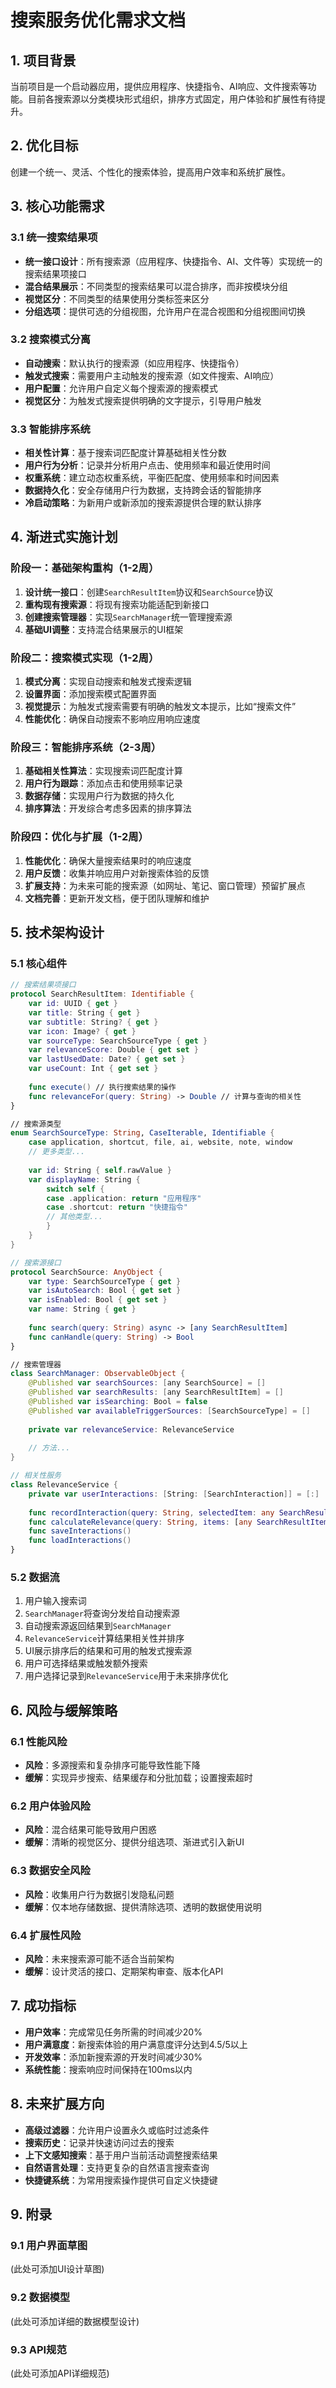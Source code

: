 # 搜索服务优化需求文档

## 1. 项目背景

当前项目是一个启动器应用，提供应用程序、快捷指令、AI响应、文件搜索等功能。目前各搜索源以分类模块形式组织，排序方式固定，用户体验和扩展性有待提升。

## 2. 优化目标

创建一个统一、灵活、个性化的搜索体验，提高用户效率和系统扩展性。

## 3. 核心功能需求

### 3.1 统一搜索结果项

- **统一接口设计**：所有搜索源（应用程序、快捷指令、AI、文件等）实现统一的搜索结果项接口
- **混合结果展示**：不同类型的搜索结果可以混合排序，而非按模块分组
- **视觉区分**：不同类型的结果使用分类标签来区分
- **分组选项**：提供可选的分组视图，允许用户在混合视图和分组视图间切换

### 3.2 搜索模式分离

- **自动搜索**：默认执行的搜索源（如应用程序、快捷指令）
- **触发式搜索**：需要用户主动触发的搜索源（如文件搜索、AI响应）
- **用户配置**：允许用户自定义每个搜索源的搜索模式
- **视觉区分**：为触发式搜索提供明确的文字提示，引导用户触发

### 3.3 智能排序系统

- **相关性计算**：基于搜索词匹配度计算基础相关性分数
- **用户行为分析**：记录并分析用户点击、使用频率和最近使用时间
- **权重系统**：建立动态权重系统，平衡匹配度、使用频率和时间因素
- **数据持久化**：安全存储用户行为数据，支持跨会话的智能排序
- **冷启动策略**：为新用户或新添加的搜索源提供合理的默认排序

## 4. 渐进式实施计划

### 阶段一：基础架构重构（1-2周）

1. **设计统一接口**：创建`SearchResultItem`协议和`SearchSource`协议
2. **重构现有搜索源**：将现有搜索功能适配到新接口
3. **创建搜索管理器**：实现`SearchManager`统一管理搜索源
4. **基础UI调整**：支持混合结果展示的UI框架

### 阶段二：搜索模式实现（1-2周）

1. **模式分离**：实现自动搜索和触发式搜索逻辑
2. **设置界面**：添加搜索模式配置界面
3. **视觉提示**：为触发式搜索需要有明确的触发文本提示，比如“搜索文件”
4. **性能优化**：确保自动搜索不影响应用响应速度

### 阶段三：智能排序系统（2-3周）

1. **基础相关性算法**：实现搜索词匹配度计算
2. **用户行为跟踪**：添加点击和使用频率记录
3. **数据存储**：实现用户行为数据的持久化
4. **排序算法**：开发综合考虑多因素的排序算法

### 阶段四：优化与扩展（1-2周）

1. **性能优化**：确保大量搜索结果时的响应速度
2. **用户反馈**：收集并响应用户对新搜索体验的反馈
3. **扩展支持**：为未来可能的搜索源（如网址、笔记、窗口管理）预留扩展点
4. **文档完善**：更新开发文档，便于团队理解和维护

## 5. 技术架构设计

### 5.1 核心组件

```swift
// 搜索结果项接口
protocol SearchResultItem: Identifiable {
    var id: UUID { get }
    var title: String { get }
    var subtitle: String? { get }
    var icon: Image? { get }
    var sourceType: SearchSourceType { get }
    var relevanceScore: Double { get set }
    var lastUsedDate: Date? { get set }
    var useCount: Int { get set }
    
    func execute() // 执行搜索结果的操作
    func relevanceFor(query: String) -> Double // 计算与查询的相关性
}

// 搜索源类型
enum SearchSourceType: String, CaseIterable, Identifiable {
    case application, shortcut, file, ai, website, note, window
    // 更多类型...
    
    var id: String { self.rawValue }
    var displayName: String {
        switch self {
        case .application: return "应用程序"
        case .shortcut: return "快捷指令"
        // 其他类型...
        }
    }
}

// 搜索源接口
protocol SearchSource: AnyObject {
    var type: SearchSourceType { get }
    var isAutoSearch: Bool { get set }
    var isEnabled: Bool { get set }
    var name: String { get }
    
    func search(query: String) async -> [any SearchResultItem]
    func canHandle(query: String) -> Bool
}

// 搜索管理器
class SearchManager: ObservableObject {
    @Published var searchSources: [any SearchSource] = []
    @Published var searchResults: [any SearchResultItem] = []
    @Published var isSearching: Bool = false
    @Published var availableTriggerSources: [SearchSourceType] = []
    
    private var relevanceService: RelevanceService
    
    // 方法...
}

// 相关性服务
class RelevanceService {
    private var userInteractions: [String: [SearchInteraction]] = [:]
    
    func recordInteraction(query: String, selectedItem: any SearchResultItem)
    func calculateRelevance(query: String, items: [any SearchResultItem]) -> [any SearchResultItem]
    func saveInteractions()
    func loadInteractions()
}
```

### 5.2 数据流

1. 用户输入搜索词
2. `SearchManager`将查询分发给自动搜索源
3. 自动搜索源返回结果到`SearchManager`
4. `RelevanceService`计算结果相关性并排序
5. UI展示排序后的结果和可用的触发式搜索源
6. 用户可选择结果或触发额外搜索
7. 用户选择记录到`RelevanceService`用于未来排序优化

## 6. 风险与缓解策略

### 6.1 性能风险

- **风险**：多源搜索和复杂排序可能导致性能下降
- **缓解**：实现异步搜索、结果缓存和分批加载；设置搜索超时

### 6.2 用户体验风险

- **风险**：混合结果可能导致用户困惑
- **缓解**：清晰的视觉区分、提供分组选项、渐进式引入新UI

### 6.3 数据安全风险

- **风险**：收集用户行为数据引发隐私问题
- **缓解**：仅本地存储数据、提供清除选项、透明的数据使用说明

### 6.4 扩展性风险

- **风险**：未来搜索源可能不适合当前架构
- **缓解**：设计灵活的接口、定期架构审查、版本化API

## 7. 成功指标

- **用户效率**：完成常见任务所需的时间减少20%
- **用户满意度**：新搜索体验的用户满意度评分达到4.5/5以上
- **开发效率**：添加新搜索源的开发时间减少30%
- **系统性能**：搜索响应时间保持在100ms以内

## 8. 未来扩展方向

- **高级过滤器**：允许用户设置永久或临时过滤条件
- **搜索历史**：记录并快速访问过去的搜索
- **上下文感知搜索**：基于用户当前活动调整搜索结果
- **自然语言处理**：支持更复杂的自然语言搜索查询
- **快捷键系统**：为常用搜索操作提供可自定义快捷键

## 9. 附录

### 9.1 用户界面草图

(此处可添加UI设计草图)

### 9.2 数据模型

(此处可添加详细的数据模型设计)

### 9.3 API规范

(此处可添加API详细规范)
